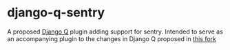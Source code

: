 # django-q-sentry

A proposed [Django Q](https://github.com/Koed00/django-q/) plugin adding support for sentry. Intended to serve as an accompanying plugin to the changes in Django Q proposed in [this fork](https://github.com/danielwelch/django-q/tree/error-reporter)
